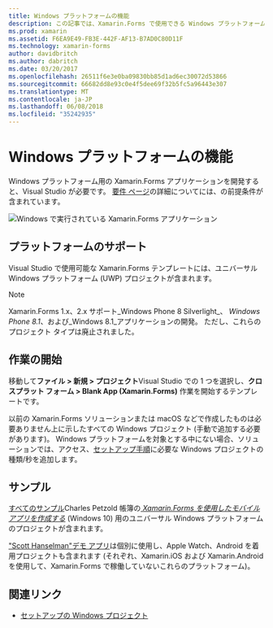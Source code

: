 ```yaml
---
title: Windows プラットフォームの機能
description: この記事では、Xamarin.Forms で使用できる Windows プラットフォームのサポートについて説明します。
ms.prod: xamarin
ms.assetid: F6EA9E49-FB3E-442F-AF13-B7AD0C80D11F
ms.technology: xamarin-forms
author: davidbritch
ms.author: dabritch
ms.date: 03/20/2017
ms.openlocfilehash: 26511f6e3e0ba09830bb85d1ad6ec30072d53866
ms.sourcegitcommit: 66682dd8e93c0e4f5dee69f32b5fc5a96443e307
ms.translationtype: MT
ms.contentlocale: ja-JP
ms.lasthandoff: 06/08/2018
ms.locfileid: "35242935"
---
```

# <a name="windows-platform-features"></a>Windows プラットフォームの機能

Windows プラットフォーム用の Xamarin.Forms アプリケーションを開発すると、Visual Studio が必要です。 [要件 ページ](~/xamarin-forms/get-started/installation.md)の詳細についてには、の前提条件が含まれています。

![](images/allhanselman.png "Windows で実行されている Xamarin.Forms アプリケーション")

## <a name="platform-support"></a>プラットフォームのサポート

Visual Studio で使用可能な Xamarin.Forms テンプレートには、ユニバーサル Windows プラットフォーム (UWP) プロジェクトが含まれます。

> [!NOTE]
> Xamarin.Forms 1.x、2.x サポート_Windows Phone 8 Silverlight_、 _Windows Phone 8.1_、および_Windows 8.1_アプリケーションの開発。 ただし、これらのプロジェクト タイプは廃止されました。

## <a name="getting-started"></a>作業の開始

移動して**ファイル > 新規 > プロジェクト**Visual Studio での 1 つを選択し、**クロスプラット フォーム > Blank App (Xamarin.Forms)** 作業を開始するテンプレートです。

以前の Xamarin.Forms ソリューションまたは macOS などで作成したものは必要ありません上に示したすべての Windows プロジェクト (手動で追加する必要があります)。
Windows プラットフォームを対象とする中にない場合、ソリューションでは、アクセス、[セットアップ手順](installation/index.md)に必要な Windows プロジェクトの種類/秒を追加します。

## <a name="samples"></a>サンプル

[すべてのサンプル](https://github.com/xamarin/xamarin-forms-book-preview-2)Charles Petzold 帳簿の[ *Xamarin.Forms を使用したモバイル アプリを作成する*](~/xamarin-forms/creating-mobile-apps-xamarin-forms/index.md) (Windows 10) 用のユニバーサル Windows プラットフォームのプロジェクトが含まれます。

["Scott Hanselman"デモ アプリ](https://github.com/jamesmontemagno/Hanselman.Forms)は個別に使用し、Apple Watch、Android を着用プロジェクトも含まれます (それぞれ、Xamarin.iOS および Xamarin.Android を使用して、Xamarin.Forms で稼働していないこれらのプラットフォーム)。

## <a name="related-links"></a>関連リンク

- [セットアップの Windows プロジェクト](~/xamarin-forms/platform/windows/installation/index.md)
